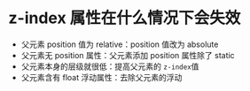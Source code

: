 # z-index 属性在什么情况下会失效

- 父元素 position 值为 relative：position 值改为 absolute
- 父元素无 position 属性：父元素添加 position 属性除了 static
- 父元素本身的层级就很低：提高父元素的 `z-index`值
- 父元素含有 float 浮动属性：去除父元素的浮动
